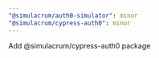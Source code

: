 ```yaml
---
"@simulacrum/auth0-simulator": minor
"@simulacrum/cypress-auth0": minor
---
```

Add @simulacrum/cypress-auth0 package